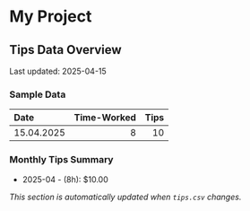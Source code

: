 # My Project

## Tips Data Overview
Last updated: 2025-04-15

### Sample Data
| Date       |   Time-Worked |   Tips |
|:-----------|--------------:|-------:|
| 15.04.2025 |             8 |     10 |

### Monthly Tips Summary
- 2025-04 - (8h): $10.00

*This section is automatically updated when `tips.csv` changes.*
